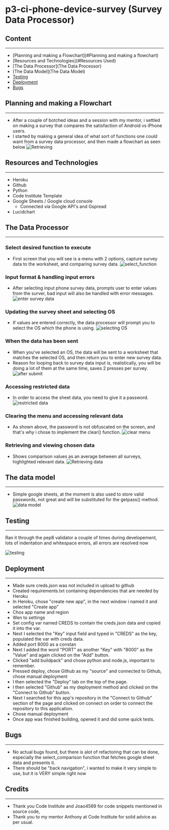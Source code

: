 # p3-ci-phone-device-survey (Survey Data Processor)


## Content
---

* [Planning and making a Flowchart](#Planning and making a flowchart)
* [Resources and Technologies](#Resources Used)
* [The Data Processor](The Data Processor)
* [The Data Model](The Data Model)
* [Testing](Testing)
* [Deployment](Deployment)
* [Bugs](Bugs)


## Planning and making a Flowchart
---

* After a couple of botched ideas and a session with my mentor, i settled on making a survey that compares the satisfaction of Android vs iPhone users.
* I started by making a general idea of what sort of functions one could want from a survey data processor, and then made a flowchart as seen below
![Retrieving ](assets/flowchart.png)


## Resources and Technologies
---

* Heroku
* Github
* Python
* Code Institute Template
* Google Sheets / Google cloud console
  * Connected via Google API's and Gspread 
* Lucidchart


## The Data Processor
---

### Select desired function to execute

* First screen that you will see is a menu with 2 options, capture survey data to the worksheet, and comparing survey data.
![select_function](assets/select_function.png)
 
### Input format & handling input errors
* After selecting input phone survey data, prompts user to enter values from the surver, bad input will also be handled with error messages.
![enter survey data](assets/input_error.png)
 
### Updating the survey sheet and selecting OS
* If values are entered correctly, the data processor will prompt you to select the OS which the phone is using.
![selecting OS](assets/update_survey_sheet.png)

### When the data has been sent
* When you've selected an OS, the data will be sent to a worksheet that matches the selected OS, and then return you to enter new survey data.
 * Reason for looping back to survey data input is, realistically, you will be doing a lot of them at the same time, saves 2 presses per survey.
![after submit](assets/update_survey_sheet.png)

### Accessing restricted data
* In order to access the sheet data, you need to give it a password.
![restricted data](assets/password_request.png)

### Clearing the menu and accessing relevant data
* As shown above, the password is not obfuscated on the screen, and that's why i chose to implement the clear() function.
![clear menu](assets/clear_console.png)

### Retrieving and viewing chosen data
* Shows comparison values as an average between all surveys, highlighted relevant data.
![Retrieving data](assets/recieve_data.png)


## The data model
---

* Simple google sheets, at the moment is also used to store valid passwords, not great and will be substituted for the getpass() method.
![data model](assets/data_model.png)


## Testing
---

Ran it through the pep8 validator a couple of times during developement, lots of indentation and whitespace errors, all errors are resolved now


![testing](assets/pep8.png)


## Deployment
---

  * Made sure creds.json was not included in upload to github
  * Created requirements.txt containing dependencies that are needed by Heroku
  * In Heroku, chose "create new app", in the next window i named it and selected "Create app"
  * Chos app name and region
  * Wen to settings
  * Set config var named CREDS to contain the creds.json data and copied it into the var.
  * Next I selected the "Key" input field and typed in "CREDS" as the key, populated the var with creds data.
  * Added port 8000 as a constan
  * Next I added the word "PORT" as another "Key" with "8000" as the "Value" and again clicked on the "Add" button.
  * Clicked "add buildpack" and chose python and node.js, important to remember.
  * Pressed deploy, chose Github as my "source" and connected to Github, chose manual deployment
  * I then selected the "Deploy" tab on the top of the page.
  * I then selected "Github" as my deployment method and clicked on the "Connect to Github" button.
  * Next I searched for this app's repository in the "Connect to Github" section of the page and clicked on connect on order to connect the repository to this application.
  * Chose manual deployment
  * Once app was finished building, opened it and did some quick tests.


## Bugs
---

* No actual bugs found, but there is alot of refactoring that can be done, especially the select_comparison function that fetches google sheet data and presents it.
* There should be "back navigation", i wanted to make it very simple to use, but it is VERY simple right now

## Credits
---

* Thank you Code Institute and Joao4569 for code snippets mentioned in source code,
* Thank you to my mentor Anthony at Code Institute for solid advice as per usual.
